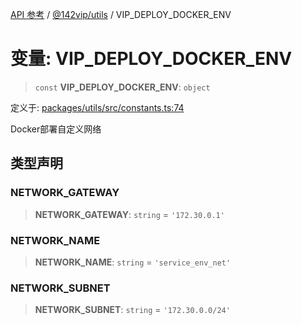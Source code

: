 [API 参考](../../../packages.md) / [@142vip/utils](../index.md) / VIP\_DEPLOY\_DOCKER\_ENV

# 变量: VIP\_DEPLOY\_DOCKER\_ENV

> `const` **VIP\_DEPLOY\_DOCKER\_ENV**: `object`

定义于: [packages/utils/src/constants.ts:74](https://github.com/142vip/core-x/blob/293ce1057e8ca17514533d1e98d7acd05ef45b34/packages/utils/src/constants.ts#L74)

Docker部署自定义网络

## 类型声明

### NETWORK\_GATEWAY

> **NETWORK\_GATEWAY**: `string` = `'172.30.0.1'`

### NETWORK\_NAME

> **NETWORK\_NAME**: `string` = `'service_env_net'`

### NETWORK\_SUBNET

> **NETWORK\_SUBNET**: `string` = `'172.30.0.0/24'`
